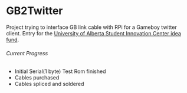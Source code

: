 # GB2Twitter
Project trying to interface GB link cable with RPi for a Gameboy twitter client. Entry for the [University of Alberta Student Innovation Center idea fund](https://www.ualberta.ca/student-innovation-centre/idea-fund).


###### Current Progress
- Initial Serial(1 byte) Test Rom finished 
- Cables purchased
- Cables spliced and soldered
